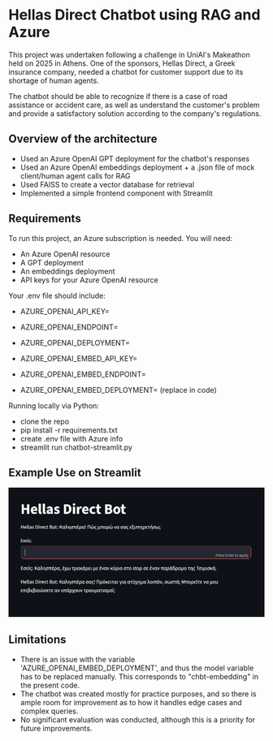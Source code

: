 
# Hellas Direct Chatbot using RAG and Azure

This project was undertaken following a challenge in UniAI's Makeathon held on 2025 in Athens. One of the sponsors, Hellas Direct, a Greek insurance company, needed a chatbot for customer support due to its shortage of human agents.

The chatbot should be able to recognize if there is a case of road assistance or accident care, as well as understand the customer's problem and provide a satisfactory solution according to the company's regulations.

## Overview of the architecture

- Used an Azure OpenAI GPT deployment for the chatbot's responses
- Used an Azure OpenAI embeddings deployment + a .json file of mock client/human agent calls for RAG
- Used FAISS to create a vector database for retrieval
- Implemented a simple frontend component with Streamlit

## Requirements

To run this project, an Azure subscription is needed. You will need:

- An Azure OpenAI resource
- A GPT deployment
- An embeddings deployment
- API keys for your Azure OpenAI resource 

Your .env file should include:

- AZURE_OPENAI_API_KEY=
- AZURE_OPENAI_ENDPOINT=
- AZURE_OPENAI_DEPLOYMENT=

- AZURE_OPENAI_EMBED_API_KEY=
- AZURE_OPENAI_EMBED_ENDPOINT=
- AZURE_OPENAI_EMBED_DEPLOYMENT= (replace in code)

Running locally via Python:

- clone the repo
- pip install -r requirements.txt
- create .env file with Azure info
- streamlit run chatbot-streamlit.py 

## Example Use on Streamlit


![Example UI](assets/chbt-display.png)

## Limitations

- There is an issue with the variable 'AZURE_OPENAI_EMBED_DEPLOYMENT', and thus the model variable has to be replaced manually. This corresponds to "chbt-embedding" in the present code.
- The chatbot was created mostly for practice purposes, and so there is ample room for improvement as to how it handles edge cases and complex queries.
- No significant evaluation was conducted, although this is a priority for future improvements.




